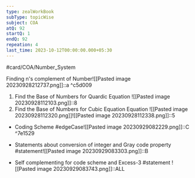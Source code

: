 ```yaml
---
type: zealWorkBook
subType: topicWise
subject: COA
atQ: 92
startQ: 1
endQ: 92
repeation: 4
last_time: 2023-10-12T00:00:00.000+05:30
---
```

#card/COA/Number_System

Finding n's complement of Number![[Pasted image 20230928212737.png]]::a <!--SR:!2023-11-01,4,270-->
 ^c5d009

1. Find the Base of Numbers for Quardic Equation ![[Pasted image 20230928112103.png]]::8 <!--SR:!2023-10-31,3,250-->
2. Find the Base of Numbers for Cubic Equation Equation ![[Pasted image 20230928112320.png]]![[Pasted image 20230928112338.png]]::5

- Coding Scheme #edgeCase![[Pasted image 20230929082229.png]]::C ^7e1529 <!--SR:!2023-10-31,3,250-->
- Statements about conversion of integer and Gray code property #statement![[Pasted image 20230929083303.png]]::B <!--SR:!2023-10-31,3,250-->
 
- Self complementing for code scheme and Excess-3 #statement ![[Pasted image 20230929083743.png]]::ALL